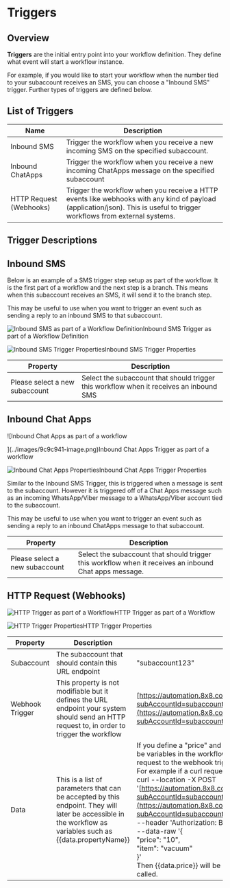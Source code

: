 # Triggers

## Overview

**Triggers** are the initial entry point into your workflow definition. They define what event will start a workflow instance. 

For example, if you would like to start your workflow when the number tied to your subaccount receives an SMS, you can choose a "Inbound SMS" trigger. Further types of triggers are defined below.

## List of Triggers

| Name | Description |
| --- | --- |
| Inbound SMS | Trigger the workflow when you receive a new incoming SMS on the specified subaccount. |
| Inbound ChatApps | Trigger the workflow when you receive a new incoming ChatApps message on the specified subaccount |
| HTTP Request (Webhooks) | Trigger the workflow when you receive a HTTP events like webhooks with any kind of payload (application/json). This is useful to trigger workflows from external systems. |

## Trigger Descriptions

## Inbound SMS

Below is an example of a SMS trigger step setup as part of the workflow. It is the first part of a workflow and the next step is a branch. This means when this subaccount receives an SMS, it will send it to the branch step.

This may be useful to use when you want to trigger an event such as sending a reply to an inbound SMS to that subaccount.

![Inbound SMS as part of a Workflow Definition](../images/63acb16-image.png)Inbound SMS Trigger as part of a Workflow Definition

![Inbound SMS Trigger Properties](../images/fddc703-image.png)Inbound SMS Trigger Properties

| Property | Description |
| --- | --- |
| Please select a new subaccount | Select the subaccount that should trigger this workflow when it receives an inbound SMS |

## Inbound Chat Apps

![Inbound Chat Apps as part of a workflow

](../images/9c9c941-image.png)Inbound Chat Apps Trigger as part of a workflow

![Inbound Chat Apps Properties](../images/6d2840d-image.png)Inbound Chat Apps Trigger Properties

Similar to the Inbound SMS Trigger, this is triggered when a message is sent to the subaccount. However it is triggered off of a Chat Apps message such as an incoming WhatsApp/Viber message to a WhatsApp/Viber account tied to the subaccount.

This may be useful to use when you want to trigger an event such as sending a reply to an inbound ChatApps message to that subaccount.

| Property | Description |
| --- | --- |
| Please select a new subaccount | Select the subaccount that should trigger this workflow when it receives an inbound Chat apps message. |

## HTTP Request (Webhooks)

![HTTP Trigger as part of a Workflow](../images/0d426e5-image.png)HTTP Trigger as part of a Workflow

![HTTP Trigger Properties](../images/280dec0-image.png)HTTP Trigger Properties

| Property | Description | Example |
| --- | --- | --- |
| Subaccount | The subaccount that should contain this URL endpoint | "subaccount123" |
| Webhook Trigger | This property is not modifiable but it defines the URL endpoint your system should send an HTTP request to, in order to trigger the workflow | [https://automation.8x8.com/api/v1/accounts/InternalDemoCPaaS_8dD15/triggers/http_request?subAccountId=subaccount123](https://automation.8x8.com/api/v1/accounts/InternalDemoCPaaS_8dD15/triggers/http_request?subAccountId=subaccount123) |
| Data | This is a list of parameters that can be accepted by this endpoint. They will later be accessible in the workflow as variables such as {{data.propertyName}} | If you define a "price" and "item" property in the trigger, then {{data.price}} and {{data.item}} will be variables in the workflow you can refer to for the values that were sent as part of the HTTP request to the webhook trigger.<br>For example if a curl request is sent as follows:<br>curl --location -X POST '[https://automation.8x8.com/api/v1/accounts/InternalDemoCPaaS_8dD15/triggers/http_request?subAccountId=subaccount123'](https://automation.8x8.com/api/v1/accounts/InternalDemoCPaaS_8dD15/triggers/http_request?subAccountId=subaccount123')<br>--header 'Content-Type: application/json'<br>--header 'Authorization: Bearer YOUR_API_KEY'<br>--data-raw '{<br>"price": "10",<br>"item": "vacuum"<br>}'<br>Then {{data.price}} will be 10 and {{data.item}} will be vacuum in the workflow instance that is called. |
